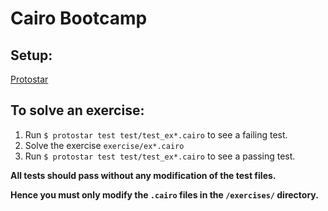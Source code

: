 # Cairo Bootcamp

## Setup:

[Protostar](https://docs.swmansion.com/protostar/docs/tutorials/installation)

## To solve an exercise:

1. Run `$ protostar test test/test_ex*.cairo` to see a failing test.
1. Solve the exercise `exercise/ex*.cairo`
1. Run `$ protostar test test/test_ex*.cairo` to see a passing test.

**All tests should pass without any modification of the test files.**

**Hence you must only modify the `.cairo` files in the `/exercises/` directory.**

